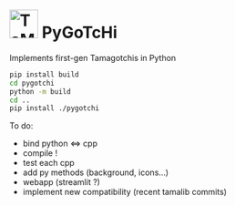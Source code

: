 # <img src="https://static.wikia.nocookie.net/tamagotchi/images/7/7c/Nyorotchi_anim_gen1.gif/revision/latest?cb=20181014132249" alt="TaMaGoTcHi" width="50"/> PyGoTcHi

Implements first-gen Tamagotchis in Python

```sh
pip install build
cd pygotchi
python -m build
cd ..
pip install ./pygotchi
```

To do:

- bind python <=> cpp
- compile !
- test each cpp
- add py methods (background, icons...)
- webapp (streamlit ?)
- implement new compatibility (recent tamalib commits)